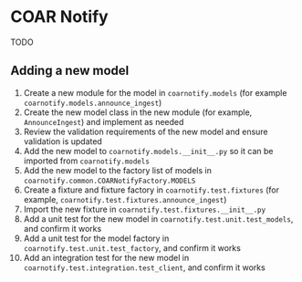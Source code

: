 # COAR Notify

TODO

## Adding a new model

1. Create a new module for the model in `coarnotify.models` (for example `coarnotify.models.announce_ingest`)
2. Create the new model class in the new module (for example, `AnnounceIngest`) and implement as needed
3. Review the validation requirements of the new model and ensure validation is updated
4. Add the new model to `coarnotify.models.__init__.py` so it can be imported from `coarnotify.models`
5. Add the new model to the factory list of models in `coarnotify.common.COARNotifyFactory.MODELS`
6. Create a fixture and fixture factory in `coarnotify.test.fixtures` (for example, `coarnotify.test.fixtures.announce_ingest`)
7. Import the new fixture in `coarnotify.test.fixtures.__init__.py`
8. Add a unit test for the new model in `coarnotify.test.unit.test_models`, and confirm it works
9. Add a unit test for the model factory in `coarnotify.test.unit.test_factory`, and confirm it works
10. Add an integration test for the new model in `coarnotify.test.integration.test_client`, and confirm it works